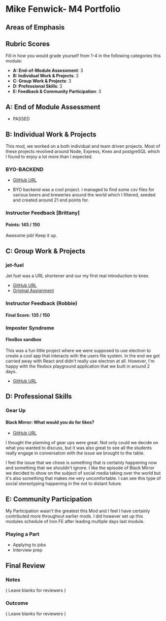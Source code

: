 # Mike Fenwick- M4 Portfolio

## Areas of Emphasis



## Rubric Scores

Fill in how you would grade yourself from 1-4 in the following categories this module:

* **A: End-of-Module Assessment**: 3
* **B: Individual Work & Projects**: 3
* **C: Group Work & Projects**: 3
* **D: Professional Skills**: 3
* **E: Feedback & Community Participation**: 3

## A: End of Module Assessment

* PASSED

## B: Individual Work & Projects

This mod, we worked on a both individual and team driven projects. Most of these projects revolved around Node, Express, Knex and postgreSQL which I found to enjoy a lot more than I expected.

### BYO-BACKEND

* [GitHub URL](https://github.com/Mickyfen17/build-your-own-backend)

* BYO backend was a cool project. I managed to find some csv files for various beers and breweries around the world which I filtered, seeded and created around 21 end points for.


### Instructor Feedback [Brittany]

#### Points: 145 / 150

Awesome job! Keep it up.


## C: Group Work & Projects

### jet-fuel

Jet fuel was a URL shortener and our my first real introduction to knex.

* [GitHub URL](https://github.com/Mickyfen17/jet-fuel)
* [Original Assignment](http://frontend.turing.io/projects/jet-fuel.html)

### Instructor Feedback (Robbie)

#### Final Score: 135 / 150

### Imposter Syndrome

#### FlexBox sandbox

This was a fun little project where we were supposed to use electron to create a cool app that interacts with the users file system.
In the end we got carried away with React and didn't really use electron at all. However, I'm happy with the flexbox playground application that we built in around 2 days.

* [GitHub URL](https://github.com/marissa27/flex-sandbox)



## D: Professional Skills

### Gear Up
#### Black Mirror: What would you do for likes?

* [GitHub URL](https://github.com/turingschool/gear-up/blob/master/m4_sessions/1705-inning/group_five.md)

I thought the planning of gear ups were great. Not only could we decide on what you wanted to discuss, but it was also great to see all the students really engage in conversation with the issue we brought to the table.

I feel the issue that we chose is something that is certainly happening now and something that we shouldn't ignore. I like the episode of Black Mirror we decided to show on the subject of social media taking over the world but it's also something that makes me very uncomfortable.
I can see this type of social stereotyping happening in the not to distant future.

## E: Community Participation
My Participation wasn't the greatest this Mod and I feel I have certainly contributed more throughout earlier mods.
I did however set up this modules schedule of Iron FE after leading multiple days last module.



### Playing a Part
* Applying to jobs
* Interview prep


## Final Review

### Notes

( Leave blanks for reviewers )

### Outcome

( Leave blanks for reviewers )